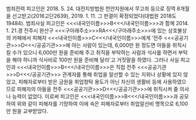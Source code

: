 범죄전력 
피고인은 2018. 5. 24. 대전지방법원 천안지원에서 무고죄 등으로 징역 8개월을 선고받고(2016고단2639), 2019. 1. 11. 그 판결이 확정되었다(대법원 2018도19484).
범죄사실 
피고인은 <<<내국인이름>>>B<<</내국인이름>>>과 함께 2014. 1. 21.경 전주시 완산구 <<<구아래주소>>>RA<<</구아래주소>>>에 있는 상호불상의 카페에서 피해자 <<<내국인이름>>>C<<</내국인이름>>>에게 ‘전주 <<<공공기관>>>D<<</공공기관>>>에 아는 사람이 있는데, 6,000만 원 정도면 아들을 취직시킬 수가 있으니 6,000만 원을 준비해 주고 취직을 부탁하는 사람과 식사를 하면서 부탁을 해야 하니까 식사비로 100만 원을 준비해 달라'고 거짓말을 하였다.
그러나 사실 피고인과 <<<내국인이름>>>B<<</내국인이름>>>은 직접 전주 <<<공공기관>>>D<<</공공기관>>> 관계자를 통해 취업을 알선할 수 있는 지위나 상황에 있지 않았고, 피해자로부터 받은 금원을 취업청탁 용도가 아닌 자신의 생활비 등에 사용하였으므로 피해자의 아들을 전주 <<<공공기관>>>D<<</공공기관>>>에 취직시켜 줄 의사나 능력이 없었다.
이로써 피고인은 <<<내국인이름>>>B<<</내국인이름>>>과 공모하여 위와 같이 피해자를 기망하여 이에 속은 피해자로부터 취업알선비 명목으로 6,100만 원을 교부받았다.